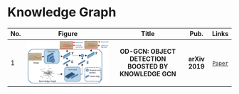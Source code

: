 # Knowledge Graph

|No.   |Figure   |Title   |Pub.  |Links|    
|-----|:-----:|:-----:|:-----:|:---:|   
|1|![OD-GCN](IM/OD-GCN.png)|__OD-GCN: OBJECT DETECTION BOOSTED BY KNOWLEDGE GCN__|__arXiv 2019__|[`Paper`](https://arxiv.org/abs/1908.04385)  |  
